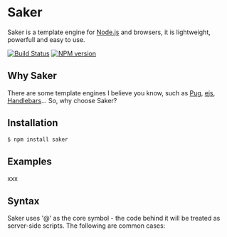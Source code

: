 # Saker
Saker is a template engine for [Node.js](https://nodejs.org) and browsers, it is lightweight, powerfull and easy to use.

[![Build Status](https://travis-ci.org/eshengsky/saker.svg?branch=master)](https://travis-ci.org/eshengsky/saker)
[![NPM version](https://img.shields.io/npm/v/saker.svg?style=flat)](https://www.npmjs.com/package/saker)

## Why Saker

There are some template engines I believe you know, such as [Pug](https://github.com/pugjs/pug), [ejs](https://github.com/tj/ejs), [Handlebars](https://github.com/wycats/handlebars.js)... So, why choose Saker?

## Installation


```bash
$ npm install saker
```

## Examples
xxx

## Syntax

Saker uses '@' as the core symbol - the code behind it will be treated as server-side scripts.
The following are common cases:
